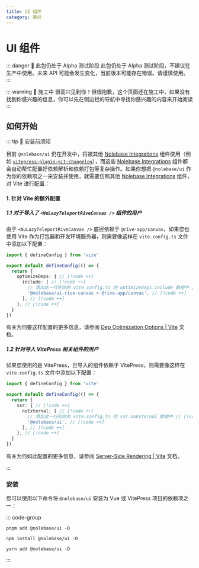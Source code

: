 ```yaml
---
title: UI 组件
category: 索引
---
```


<script setup>
import { NuButton } from '@nolebase/ui'
</script>

# UI 组件 <Badge type="danger" text="Alpha 测试" />

::: danger 🛑 此包仍处于 Alpha 测试阶段
此包仍处于 Alpha 测试阶段，不建议在生产中使用。未来 API 可能会发生变化，当前版本可能存在错误。请谨慎使用。
:::

::: warning 🚧 施工中
很高兴见到你！但很抱歉，这个页面还在施工中，如果没有找到你感兴趣的信息，你可以先在侧边栏的导航中寻找你感兴趣的内容来开始阅读
:::

## 如何开始

::: tip 🙋 安装前须知

目前 `@nolebase/ui` 仍在开发中，将被其他 [Nolebase Integrations](https://nolebase-integrations.ayaka.io) 组件使用（例如 [`vitepress-plugin-git-changelog`](/en/integrations/vitepress-plugin-git-changelog/)），而这些 [Nolebase Integrations](https://nolebase-integrations.ayaka.io) 组件都会自动帮忙配置好依赖解析和依赖打包等复杂操作。如果你想把 `@nolebase/ui` 作为你的依赖项之一来安装并使用，就需要仿照其他 [Nolebase Integrations](https://nolebase-integrations.ayaka.io) 组件，对 Vite 进行配置：

#### 1. 针对 Vite 的额外配置

##### 1.1 对于导入了 `<NuLazyTeleportRiveCanvas />` 组件的用户

由于 `<NuLazyTeleportRiveCanvas />` 底层依赖于 `@rive-app/canvas`，如果您也使用 Vite 作为打包器和开发环境服务器，则需要像这样在 `vite.config.ts` 文件中添加以下配置：

```typescript twoslash
import { defineConfig } from 'vite'

export default defineConfig(() => {
  return {
    optimizeDeps: { // [!code ++]
      include: [ // [!code ++]
        // 添加这一行到你的 vite.config.ts 的 optimizeDeps.include 数组中 // [!code ++]
        '@nolebase/ui-rive-canvas > @rive-app/canvas', // [!code ++]
      ], // [!code ++]
    }, // [!code ++]
  }
})
```

有关为何要这样配置的更多信息，请参阅 [Dep Optimization Options | Vite](https://vitejs.dev/config/dep-optimization-options.html#optimizedeps-exclude) 文档。

##### 1.2 针对导入 VitePress 相关组件的用户

如果您使用的是 VitePress，且导入的组件依赖于 VitePress，则需要像这样在 `vite.config.ts` 文件中添加以下配置：

```typescript twoslash
import { defineConfig } from 'vite'

export default defineConfig(() => {
  return {
    ssr: { // [!code ++]
      noExternal: [ // [!code ++]
        // 添加这一行到你的 vite.config.ts 的 ssr.noExternal 数组中 // [!code ++]
        '@nolebase/ui', // [!code ++]
      ], // [!code ++]
    }, // [!code ++]
  }
})
```

有关为何如此配置的更多信息，请参阅 [Server-Side Rendering | Vite](https://vitejs.dev/guide/ssr.html#ssr-externals) 文档。

:::

### 安装

您可以使用以下命令将 `@nolebase/ui` 安装为 Vue 或 VitePress 项目的依赖项之一：

::: code-group

```shell [pnpm]
pnpm add @nolebase/ui -D
```

```shell [npm]
npm install @nolebase/ui -D
```

```shell [yarn]
yarn add @nolebase/ui -D
```

:::

